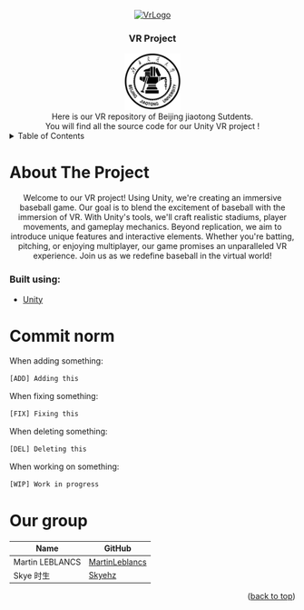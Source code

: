 <div id="top"></div>
<br />
<div align="center">
  <a href="https://github.com/Skyehz/VR-HCI-game-project">
    <img src="./Assets/MainReadme.png" alt="VrLogo" width="300" height="200">
  </a>

<h3 align="center">VR Project </h3>
<img src="./Assets/BJTU.png" alt="VrLogo" width="100" height="100">
</br>
Here is our VR repository of Beijing jiaotong Sutdents.<br/> You will find all the source code for our Unity VR project !
<a href="https://github.com/Skyehz/VR-HCI-game-project">
</a>
</div>

<details>
  <summary>Table of Contents</summary>
  <ol>
    <li>
      <a href="#about-the-project">About The Project</a>
      <ul>
        <li><a href="#built-using">Built Using</a></li>
      </ul>
    </li>
    <li>
    <a href="#commit-norm">Commit norm</a>
    </li>
    <li> 
    <a href="#our-group">Our group</a>
    </li>

</ol>
</details>

# About The Project

<p align="center">
Welcome to our VR project! Using Unity, we're creating an immersive baseball game. Our goal is to blend the excitement of baseball with the immersion of VR. With Unity's tools, we'll craft realistic stadiums, player movements, and gameplay mechanics. Beyond replication, we aim to introduce unique features and interactive elements. Whether you're batting, pitching, or enjoying multiplayer, our game promises an unparalleled VR experience. Join us as we redefine baseball in the virtual world!<br/>
</p>

### Built using:

- [Unity](https://unity.com/)

# Commit norm

When adding something:

```sh
[ADD] Adding this
```

When fixing something:

```sh
[FIX] Fixing this
```

When deleting something:

```sh
[DEL] Deleting this
```

When working on something:

```sh
[WIP] Work in progress
```

# Our group

| Name           | GitHub                 |
|----------------|------------------------|
| Martin LEBLANCS | [MartinLeblancs][GhML] |
| Skye 时生        | [Skyehz][GhShz]        |

[//]: # 'These are the links used above'
[GhML]: https://github.com/MartinLeblancs
[GhShz]: https://github.com/Skyehz


<p align="right">(<a href="#top">back to top</a>)</p>